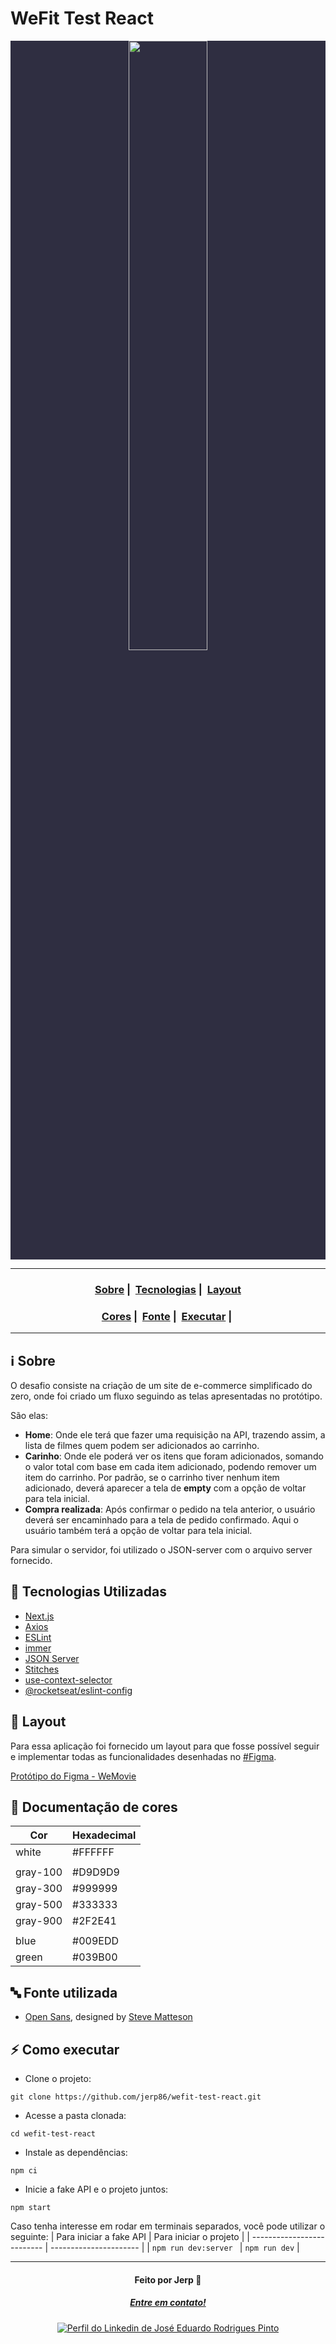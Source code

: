 # WeFit Test React

<p align="center" style="background-color: #2F2E41">
  <a href="https://wefit.com.br/" target="_blank" rel="noreferrer noopener">
    <img src="https://user-images.githubusercontent.com/54115624/216507723-680f5174-9963-4b6f-b860-605d751aa02f.png" alt="" style="aspect-ratio: 3; width: 50%; object-fit: cover;" role="banner" loading="lazy" decoding="async" fetchpriority="high" />
  </a>
</p>

---

<h3 align="center">
  <a href="#information_source-sobre">Sobre</a>&nbsp;|&nbsp;
  <a href="#rocket-tecnologias-utilizadas">Tecnologias</a>&nbsp;|&nbsp;
  <a href="#art-layout">Layout</a>
</h3>
<h3 align="center">
  <a href="#rainbow-documenta%C3%A7%C3%A3o-de-cores">Cores</a>&nbsp;|&nbsp;
  <a href="#abc-fonte-utilizada">Fonte</a>&nbsp;|&nbsp;
  <a href="#zap-como-executar">Executar</a>&nbsp;|&nbsp;
</h3>

---

## :information_source: Sobre

O desafio consiste na criação de um site de e-commerce simplificado do zero, onde foi criado um fluxo seguindo as telas apresentadas no protótipo.

São elas:

* **Home**: Onde ele terá que fazer uma requisição na API, trazendo assim, a lista de filmes quem podem ser adicionados ao carrinho.
* **Carinho**: Onde ele poderá ver os itens que foram adicionados, somando o valor total com base em cada item adicionado, podendo remover um item do carrinho. Por padrão, se o carrinho tiver nenhum item adicionado, deverá aparecer a tela de **empty** com a opção de voltar para tela inicial.
* **Compra realizada**: Após confirmar o pedido na tela anterior, o usuário deverá ser encaminhado para a tela de pedido confirmado. Aqui o usuário também terá a opção de voltar para tela inicial.

Para simular o servidor, foi utilizado o JSON-server com o arquivo server fornecido.


## :rocket: Tecnologias Utilizadas

- [Next.js](https://nextjs.org/)
- [Axios](https://axios-http.com/)
- [ESLint](https://eslint.org/)
- [immer](https://github.com/immerjs/immer#readme)
- [JSON Server](https://github.com/typicode/json-server)
- [Stitches](https://stitches.dev/)
- [use-context-selector](https://github.com/dai-shi/use-context-selector#readme)
- [@rocketseat/eslint-config](https://github.com/rocketseat/eslint-config-rocketseat#readme)


## :art: Layout

Para essa aplicação foi fornecido um layout para que fosse possível seguir e implementar todas as funcionalidades desenhadas no [#Figma](https://www.figma.com/).

[Protótipo do Figma - WeMovie](https://www.figma.com/file/0ZyTELvPCSCnib16XG49YP/Teste-Front-React-WeFit---2022?node-id=0%3A1)

## :rainbow: Documentação de cores

| Cor       | Hexadecimal |
| --------- | ----------- |
| white     | #FFFFFF     |
|           |             |
| gray-100  | #D9D9D9     |
| gray-300  | #999999     |
| gray-500  | #333333     |
| gray-900  | #2F2E41     |
|           |             |
| blue      | #009EDD     |
| green     | #039B00     |


## :abc: Fonte utilizada

- [Open Sans](https://fonts.google.com/specimen/Open+Sans?family=Open+Sans&query=open+sans), designed by [Steve Matteson](https://fonts.google.com/?query=Steve%20Matteson)

## :zap: Como executar

- Clone o projeto:
```
git clone https://github.com/jerp86/wefit-test-react.git
```
- Acesse a pasta clonada:
```
cd wefit-test-react
```
- Instale as dependências:
```
npm ci
```
- Inicie a fake API e o projeto juntos:
```
npm start
```

Caso tenha interesse em rodar em terminais separados, você pode utilizar o seguinte:
| Para iniciar a fake API    | Para iniciar o projeto |
| -------------------------- | ---------------------- |
| ```npm run dev:server ``` | ``` npm run dev ```    |



---

<h4 align="center">
  Feito por Jerp 👋️
</h4>
<h5 align="center">
  <a href="mailto:jerp.dev@gmail.com">Entre em contato!</a>
</h5>

<p align="center">
  <a href="https://www.linkedin.com/in/jerp/">
    <img alt="Perfil do Linkedin de José Eduardo Rodrigues Pinto" src="https://img.shields.io/badge/LinkedIn-jerp-0e76a8?style=flat&logoColor=white&logo=linkedin" loading="lazy" decoding="async" fetchpriority="high" />
  </a>
</p>